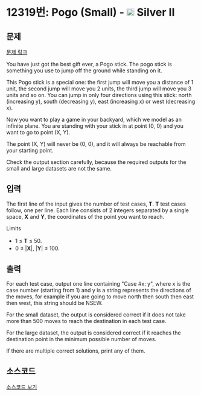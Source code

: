 # 12319번: Pogo (Small) - <img src="https://static.solved.ac/tier_small/9.svg" style="height:20px" /> Silver II

<!-- performance -->

<!-- 문제 제출 후 깃허브에 푸시를 했을 때 제출한 코드의 성능이 입력될 공간입니다.-->

<!-- end -->

## 문제

[문제 링크](https://boj.kr/12319)


<p>You have just got the best gift ever, a Pogo stick. The pogo stick is something you use to jump off the ground while standing on it.&nbsp;</p>

<p>This Pogo stick is a special one: the first jump will move you a distance of 1 unit, the second jump will move you 2 units, the third jump will move you 3 units and so on. You can jump in only four directions using this stick: north (increasing y), south (decreasing y), east (increasing x) or west (decreasing x).&nbsp;</p>

<p>Now you want to play a game in your backyard, which we model as an infinite plane. You are standing with your stick in at point (0, 0) and you want to go to point (X, Y).&nbsp;</p>

<p>The point (X, Y) will never be (0, 0), and it will always be reachable from your starting point.&nbsp;</p>

<p>Check the output section carefully, because the required outputs for the small and large datasets are not the same.</p>



## 입력


<p>The first line of the input gives the number of test cases, <strong>T</strong>. <strong>T</strong> test cases follow, one per line. Each line consists of 2 integers separated by a single space, <strong>X</strong> and <strong>Y</strong>, the coordinates of the point you want to reach.</p>

<p>Limits</p>

<ul>
<li><span style="line-height:1.6em">1 ≤ </span><strong style="line-height:1.6em">T</strong><span style="line-height:1.6em"> ≤ 50.</span></li>
<li>0 ≤ |<strong>X</strong>|, |<strong>Y</strong>| ≤ 100.</li>
</ul>



## 출력


<p>For each test case, output one line containing "Case #x: y", where x is the case number (starting from 1) and y is a string represents the directions of the moves, for example if you are going to move north then south then east then west, this string should be NSEW.&nbsp;</p>

<p>For the small dataset, the output is considered correct if it does not take more than 500 moves to reach the destination in each test case.&nbsp;</p>

<p>For the large dataset, the output is considered correct if it reaches the destination point in the minimum possible number of moves.&nbsp;</p>

<p>If there are multiple correct solutions, print any of them.</p>



## 소스코드

[소스코드 보기](Pogo%20(Small).cpp)